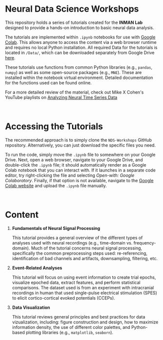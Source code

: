 # Neural Data Science Workshops

This repository holds a series of tutorials created for the **INMAN Lab** designed to provide a hands-on introduction to basic neural data analysis. 

The tutorials are implemented within `.ipynb` notebooks for use with [Google Colab](https://colab.google). This allows anyone to access the content via a web browser runtime and requires no local Python installation. All required Data for the tutorials is located in `/Data/`, which can be downloaded separately from Google Drive [here](https://drive.google.com/drive/folders/1ApD9cu3gtnUNT-zSg6OzQBV8wKWnUoep?usp=sharing).

These tutorials use functions from common Python libraries (e.g., `pandas`, `numpy`) as well as some open-source packages (e.g., `MNE`). These are installed within the notebook virtual environment. Detailed documentation for the functions used can be found online.

For a more detailed review of the material, check out Mike X Cohen's YouTube playlists on [Analyzing Neural Time Series Data](https://www.youtube.com/channel/UCUR_LsXk7IYyueSnXcNextQ)

<br>

# Accessing the Tutorials

The recommended approach is to simply clone the `NDS-Workshops` GitHub repository. Alternatively, you can just download the specific files you need.  

To run the code, simply move the `.ipynb` file to somewhere on your Google Drive. Next, open a web browser, navigate to your Google Drive, and double-click the `.ipynb` file; it should automatically render as a Google Colab notebook that you can interact with. If it launches in a separate code editor, try right-clicking the file and selecting *Open-with: Google Colaboratory*. Finally, if that option is not available, navigate to the [Google Colab website](https://colab.research.google.com) and upload the `.ipynb` file manually.

<br>

# Content

1. **Fundamentals of Neural Signal Processing**

    This tutorial provides a general overview of the different types of analyses used with neural recordings (e.g., time-domain vs. frequency-domain). Much of the tutorial concerns neural signal processing, specifically the common preprocessing steps used: re-referencing, identification of bad channels and artifacts, downsampling, filtering, etc.

2. **Event-Related Analyses**

    This tutorial will focus on using event information to create trial epochs, visualize epoched data, extract features, and perform statistical comparisons. The dataset used is from an experiment with intracranial recordings in human that used single-pulse electrical stimulation (SPES) to elicit cortico-cortical evoked potentials (CCEPs).

3. **Data Visualization**

    This tutorial reviews general principles and best practices for data vizualization, including: figure construction and design, how to maximize information density, the use of different color palettes, and Python-based plotting libraries (e.g., `matplotlib`, `seaborn`). 
